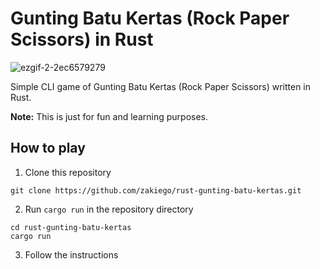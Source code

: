 # Gunting Batu Kertas (Rock Paper Scissors) in Rust

![ezgif-2-2ec6579279](https://github.com/zakiego/rust-gunting-batu-kertas/assets/78015359/45bd9d2b-1f4c-4ee9-a07d-5f352fe49633)

Simple CLI game of Gunting Batu Kertas (Rock Paper Scissors) written in Rust.

**Note:** This is just for fun and learning purposes.

## How to play

1. Clone this repository

```
git clone https://github.com/zakiego/rust-gunting-batu-kertas.git
```

2. Run `cargo run` in the repository directory

```
cd rust-gunting-batu-kertas
cargo run
```

3. Follow the instructions
